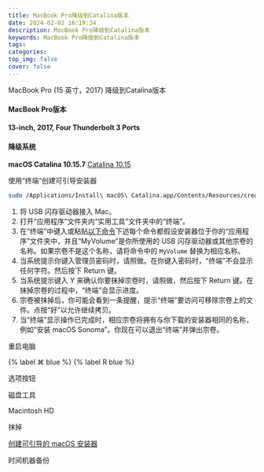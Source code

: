 ```yaml
---
title: MacBook Pro降级到Catalina版本
date: 2024-02-02 16:19:34
description: MacBook Pro降级到Catalina版本
keywords: MacBook Pro降级到Catalina版本
tags:
categories:
top_img: false
cover: false
---
```


MacBook Pro (15 英寸，2017) 降级到Catalina版本



#### MacBook Pro版本

**13-inch, 2017, Four Thunderbolt 3 Ports**

#### 降级系统

**macOS Catalina 10.15.7**  [Catalina 10.15](macappstores://apps.apple.com/cn/app/macos-catalina/id1466841314?mt=12)





使用“终端”创建可引导安装器

```sh
sudo /Applications/Install\ macOS\ Catalina.app/Contents/Resources/createinstallmedia --volume /Volumes/MyVolume
```



1. 将 USB 闪存驱动器接入 Mac。
2. 打开“应用程序”文件夹内“实用工具”文件夹中的“终端”。
3. 在“终端”中键入或粘贴[以下命令](https://support.apple.com/zh-cn/101578#commands)下述每个命令都假设安装器位于你的“应用程序”文件夹中，并且“MyVolume”是你所使用的 USB 闪存驱动器或其他宗卷的名称。如果宗卷不是这个名称，请将命令中的 `MyVolume` 替换为相应名称。
4. 当系统提示你键入管理员密码时，请照做。在你键入密码时，“终端”不会显示任何字符。然后按下 Return 键。
5. 当系统提示键入 Y 来确认你要抹掉宗卷时，请照做，然后按下 Return 键。在抹掉宗卷的过程中，“终端”会显示进度。
6. 宗卷被抹掉后，你可能会看到一条提醒，提示“终端”要访问可移除宗卷上的文件。点按“好”以允许继续拷贝。
7. 当“终端”显示操作已完成时，相应宗卷将拥有与你下载的安装器相同的名称，例如“安装 macOS Sonoma”。你现在可以退出“终端”并弹出宗卷。



重启电脑

{% label ⌘ blue %} {% label R blue %}



选项按钮

 

磁盘工具



Macintosh HD



抹掉



[创建可引导的 macOS 安装器](https://support.apple.com/zh-cn/101578)



时间机器备份



